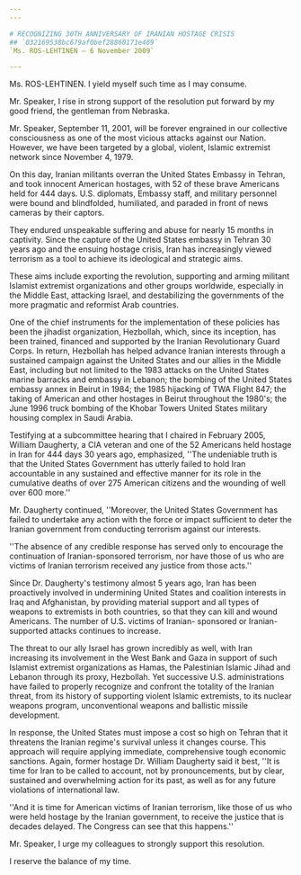 ```yaml
---
---

# RECOGNIZING 30TH ANNIVERSARY OF IRANIAN HOSTAGE CRISIS
## `032169538bc679af0bef28860171e469`
`Ms. ROS-LEHTINEN — 6 November 2009`

---
```



Ms. ROS-LEHTINEN. I yield myself such time as I may consume.

Mr. Speaker, I rise in strong support of the resolution put forward 
by my good friend, the gentleman from Nebraska.

Mr. Speaker, September 11, 2001, will be forever engrained in our 
collective consciousness as one of the most vicious attacks against our 
Nation. However, we have been targeted by a global, violent, Islamic 
extremist network since November 4, 1979.



On this day, Iranian militants overran the United States Embassy in 
Tehran, and took innocent American hostages, with 52 of these brave 
Americans held for 444 days. U.S. diplomats, Embassy staff, and 
military personnel were bound and blindfolded, humiliated, and paraded 
in front of news cameras by their captors.



They endured unspeakable suffering and abuse for nearly 15 months in 
captivity. Since the capture of the United States embassy in Tehran 30 
years ago and the ensuing hostage crisis, Iran has increasingly viewed 
terrorism as a tool to achieve its ideological and strategic aims.

These aims include exporting the revolution, supporting and arming 
militant Islamist extremist organizations and other groups worldwide, 
especially in the Middle East, attacking Israel, and destabilizing the 
governments of the more pragmatic and reformist Arab countries.

One of the chief instruments for the implementation of these policies 
has been the jihadist organization, Hezbollah, which, since its 
inception, has been trained, financed and supported by the Iranian 
Revolutionary Guard Corps. In return, Hezbollah has helped advance 
Iranian interests through a sustained campaign against the United 
States and our allies in the Middle East, including but not limited to 
the 1983 attacks on the United States marine barracks and embassy in 
Lebanon; the bombing of the United States embassy annex in Beirut in 
1984; the 1985 hijacking of TWA Flight 847; the taking of American and 
other hostages in Beirut throughout the 1980's; the June 1996 truck 
bombing of the Khobar Towers United States military housing complex in 
Saudi Arabia.

Testifying at a subcommittee hearing that I chaired in February 2005, 
William Daugherty, a CIA veteran and one of the 52 Americans held 
hostage in Iran for 444 days 30 years ago, emphasized, ''The undeniable 
truth is that the United States Government has utterly failed to hold 
Iran accountable in any sustained and effective manner for its role in 
the cumulative deaths of over 275 American citizens and the wounding of 
well over 600 more.''

Mr. Daugherty continued, ''Moreover, the United States Government has 
failed to undertake any action with the force or impact sufficient to 
deter the Iranian government from conducting terrorism against our 
interests.

''The absence of any credible response has served only to encourage 
the continuation of Iranian-sponsored terrorism, nor have those of us 
who are victims of Iranian terrorism received any justice from those 
acts.''

Since Dr. Daugherty's testimony almost 5 years ago, Iran has been 
proactively involved in undermining United States and coalition 
interests in Iraq and Afghanistan, by providing material support and 
all types of weapons to extremists in both countries, so that they can 
kill and wound Americans. The number of U.S. victims of Iranian-
sponsored or Iranian-supported attacks continues to increase.

The threat to our ally Israel has grown incredibly as well, with Iran 
increasing its involvement in the West Bank and Gaza in support of such 
Islamist extremist organizations as Hamas, the Palestinian Islamic 
Jihad and Lebanon through its proxy, Hezbollah. Yet successive U.S. 
administrations have failed to properly recognize and confront the 
totality of the Iranian threat, from its history of supporting violent 
Islamic extremists, to its nuclear weapons program, unconventional 
weapons and ballistic missile development.

In response, the United States must impose a cost so high on Tehran 
that it threatens the Iranian regime's survival unless it changes 
course. This approach will require applying immediate, comprehensive 
tough economic sanctions. Again, former hostage Dr. William Daugherty 
said it best, ''It is time for Iran to be called to account, not by 
pronouncements, but by clear, sustained and overwhelming action for its 
past, as well as for any future violations of international law.

''And it is time for American victims of Iranian terrorism, like 
those of us who were held hostage by the Iranian government, to receive 
the justice that is decades delayed. The Congress can see that this 
happens.''

Mr. Speaker, I urge my colleagues to strongly support this 
resolution.

I reserve the balance of my time.